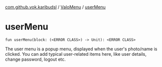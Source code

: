 [com.github.vok.karibudsl](../index.md) / [ValoMenu](index.md) / [userMenu](.)

# userMenu

`fun userMenu(block: (<ERROR CLASS>) -> Unit): <ERROR CLASS>`

The user menu is a popup menu, displayed when the user's photo/name is clicked. You can add typical user-related items here,
like user details, change password, logout etc.

